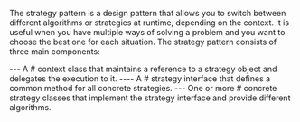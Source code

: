 The strategy pattern is a design pattern that allows you to switch between different algorithms or strategies at runtime, depending on the context. It is useful when you have multiple ways of solving a problem and you want to choose the best one for each situation. The strategy pattern consists of three main components:

--- A # context class that maintains a reference to a strategy object and delegates the execution to it.
---- A # strategy interface that defines a common method for all concrete strategies.
--- One or more # concrete strategy classes that implement the strategy interface and provide different algorithms.